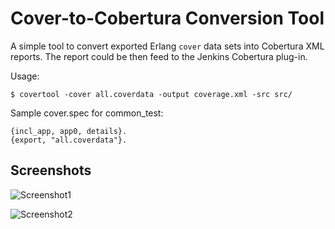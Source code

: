Cover-to-Cobertura Conversion Tool 
==================================

A simple tool to convert exported Erlang `cover` data sets into Cobertura XML
reports. The report could be then feed to the Jenkins Cobertura plug-in.

Usage:

    $ covertool -cover all.coverdata -output coverage.xml -src src/

Sample cover.spec for common_test:

    {incl_app, app0, details}.
    {export, "all.coverdata"}.

Screenshots
-----------

![Screenshot1](covertool/raw/master/screenshots/shot1.png)

![Screenshot2](covertool/raw/master/screenshots/shot2.png)

